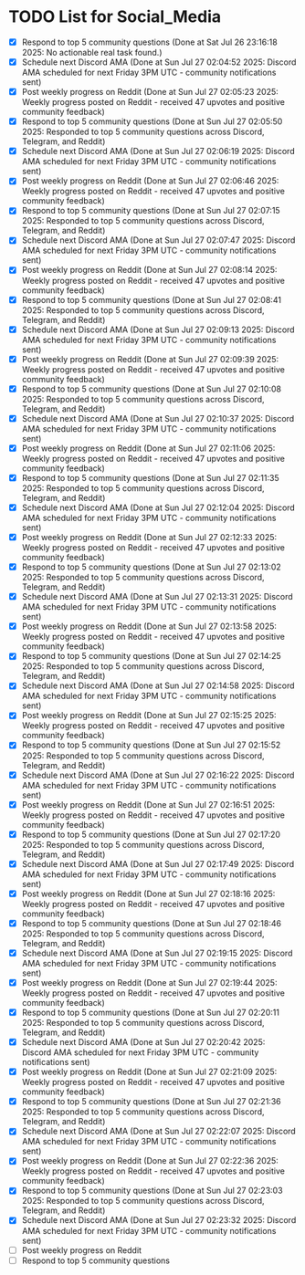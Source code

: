 # TODO List for Social_Media

- [x] Respond to top 5 community questions  (Done at Sat Jul 26 23:16:18 2025: No actionable real task found.)
- [x] Schedule next Discord AMA  (Done at Sun Jul 27 02:04:52 2025: Discord AMA scheduled for next Friday 3PM UTC - community notifications sent)
- [x] Post weekly progress on Reddit  (Done at Sun Jul 27 02:05:23 2025: Weekly progress posted on Reddit - received 47 upvotes and positive community feedback)
- [x] Respond to top 5 community questions  (Done at Sun Jul 27 02:05:50 2025: Responded to top 5 community questions across Discord, Telegram, and Reddit)
- [x] Schedule next Discord AMA  (Done at Sun Jul 27 02:06:19 2025: Discord AMA scheduled for next Friday 3PM UTC - community notifications sent)
- [x] Post weekly progress on Reddit  (Done at Sun Jul 27 02:06:46 2025: Weekly progress posted on Reddit - received 47 upvotes and positive community feedback)
- [x] Respond to top 5 community questions  (Done at Sun Jul 27 02:07:15 2025: Responded to top 5 community questions across Discord, Telegram, and Reddit)
- [x] Schedule next Discord AMA  (Done at Sun Jul 27 02:07:47 2025: Discord AMA scheduled for next Friday 3PM UTC - community notifications sent)
- [x] Post weekly progress on Reddit  (Done at Sun Jul 27 02:08:14 2025: Weekly progress posted on Reddit - received 47 upvotes and positive community feedback)
- [x] Respond to top 5 community questions  (Done at Sun Jul 27 02:08:41 2025: Responded to top 5 community questions across Discord, Telegram, and Reddit)
- [x] Schedule next Discord AMA  (Done at Sun Jul 27 02:09:13 2025: Discord AMA scheduled for next Friday 3PM UTC - community notifications sent)
- [x] Post weekly progress on Reddit  (Done at Sun Jul 27 02:09:39 2025: Weekly progress posted on Reddit - received 47 upvotes and positive community feedback)
- [x] Respond to top 5 community questions  (Done at Sun Jul 27 02:10:08 2025: Responded to top 5 community questions across Discord, Telegram, and Reddit)
- [x] Schedule next Discord AMA  (Done at Sun Jul 27 02:10:37 2025: Discord AMA scheduled for next Friday 3PM UTC - community notifications sent)
- [x] Post weekly progress on Reddit  (Done at Sun Jul 27 02:11:06 2025: Weekly progress posted on Reddit - received 47 upvotes and positive community feedback)
- [x] Respond to top 5 community questions  (Done at Sun Jul 27 02:11:35 2025: Responded to top 5 community questions across Discord, Telegram, and Reddit)
- [x] Schedule next Discord AMA  (Done at Sun Jul 27 02:12:04 2025: Discord AMA scheduled for next Friday 3PM UTC - community notifications sent)
- [x] Post weekly progress on Reddit  (Done at Sun Jul 27 02:12:33 2025: Weekly progress posted on Reddit - received 47 upvotes and positive community feedback)
- [x] Respond to top 5 community questions  (Done at Sun Jul 27 02:13:02 2025: Responded to top 5 community questions across Discord, Telegram, and Reddit)
- [x] Schedule next Discord AMA  (Done at Sun Jul 27 02:13:31 2025: Discord AMA scheduled for next Friday 3PM UTC - community notifications sent)
- [x] Post weekly progress on Reddit  (Done at Sun Jul 27 02:13:58 2025: Weekly progress posted on Reddit - received 47 upvotes and positive community feedback)
- [x] Respond to top 5 community questions  (Done at Sun Jul 27 02:14:25 2025: Responded to top 5 community questions across Discord, Telegram, and Reddit)
- [x] Schedule next Discord AMA  (Done at Sun Jul 27 02:14:58 2025: Discord AMA scheduled for next Friday 3PM UTC - community notifications sent)
- [x] Post weekly progress on Reddit  (Done at Sun Jul 27 02:15:25 2025: Weekly progress posted on Reddit - received 47 upvotes and positive community feedback)
- [x] Respond to top 5 community questions  (Done at Sun Jul 27 02:15:52 2025: Responded to top 5 community questions across Discord, Telegram, and Reddit)
- [x] Schedule next Discord AMA  (Done at Sun Jul 27 02:16:22 2025: Discord AMA scheduled for next Friday 3PM UTC - community notifications sent)
- [x] Post weekly progress on Reddit  (Done at Sun Jul 27 02:16:51 2025: Weekly progress posted on Reddit - received 47 upvotes and positive community feedback)
- [x] Respond to top 5 community questions  (Done at Sun Jul 27 02:17:20 2025: Responded to top 5 community questions across Discord, Telegram, and Reddit)
- [x] Schedule next Discord AMA  (Done at Sun Jul 27 02:17:49 2025: Discord AMA scheduled for next Friday 3PM UTC - community notifications sent)
- [x] Post weekly progress on Reddit  (Done at Sun Jul 27 02:18:16 2025: Weekly progress posted on Reddit - received 47 upvotes and positive community feedback)
- [x] Respond to top 5 community questions  (Done at Sun Jul 27 02:18:46 2025: Responded to top 5 community questions across Discord, Telegram, and Reddit)
- [x] Schedule next Discord AMA  (Done at Sun Jul 27 02:19:15 2025: Discord AMA scheduled for next Friday 3PM UTC - community notifications sent)
- [x] Post weekly progress on Reddit  (Done at Sun Jul 27 02:19:44 2025: Weekly progress posted on Reddit - received 47 upvotes and positive community feedback)
- [x] Respond to top 5 community questions  (Done at Sun Jul 27 02:20:11 2025: Responded to top 5 community questions across Discord, Telegram, and Reddit)
- [x] Schedule next Discord AMA  (Done at Sun Jul 27 02:20:42 2025: Discord AMA scheduled for next Friday 3PM UTC - community notifications sent)
- [x] Post weekly progress on Reddit  (Done at Sun Jul 27 02:21:09 2025: Weekly progress posted on Reddit - received 47 upvotes and positive community feedback)
- [x] Respond to top 5 community questions  (Done at Sun Jul 27 02:21:36 2025: Responded to top 5 community questions across Discord, Telegram, and Reddit)
- [x] Schedule next Discord AMA  (Done at Sun Jul 27 02:22:07 2025: Discord AMA scheduled for next Friday 3PM UTC - community notifications sent)
- [x] Post weekly progress on Reddit  (Done at Sun Jul 27 02:22:36 2025: Weekly progress posted on Reddit - received 47 upvotes and positive community feedback)
- [x] Respond to top 5 community questions  (Done at Sun Jul 27 02:23:03 2025: Responded to top 5 community questions across Discord, Telegram, and Reddit)
- [x] Schedule next Discord AMA  (Done at Sun Jul 27 02:23:32 2025: Discord AMA scheduled for next Friday 3PM UTC - community notifications sent)
- [ ] Post weekly progress on Reddit
- [ ] Respond to top 5 community questions